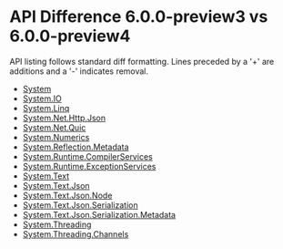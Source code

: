 # API Difference 6.0.0-preview3 vs 6.0.0-preview4

API listing follows standard diff formatting. Lines preceded by a '+' are
additions and a '-' indicates removal.

* [System](6.0-preview4_System.md)
* [System.IO](6.0-preview4_System.IO.md)
* [System.Linq](6.0-preview4_System.Linq.md)
* [System.Net.Http.Json](6.0-preview4_System.Net.Http.Json.md)
* [System.Net.Quic](6.0-preview4_System.Net.Quic.md)
* [System.Numerics](6.0-preview4_System.Numerics.md)
* [System.Reflection.Metadata](6.0-preview4_System.Reflection.Metadata.md)
* [System.Runtime.CompilerServices](6.0-preview4_System.Runtime.CompilerServices.md)
* [System.Runtime.ExceptionServices](6.0-preview4_System.Runtime.ExceptionServices.md)
* [System.Text](6.0-preview4_System.Text.md)
* [System.Text.Json](6.0-preview4_System.Text.Json.md)
* [System.Text.Json.Node](6.0-preview4_System.Text.Json.Node.md)
* [System.Text.Json.Serialization](6.0-preview4_System.Text.Json.Serialization.md)
* [System.Text.Json.Serialization.Metadata](6.0-preview4_System.Text.Json.Serialization.Metadata.md)
* [System.Threading](6.0-preview4_System.Threading.md)
* [System.Threading.Channels](6.0-preview4_System.Threading.Channels.md)
